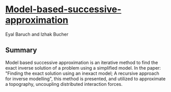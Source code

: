 




[Model-based-successive-approximation](https://arxiv.org/abs/2303.06730) 
=======
Eyal Baruch and Izhak Bucher



Summary
--------

Model based successive approximation is an iterative method to find the exact inverse solution of a problem using a simplified model. In the paper: "Finding the exact solution using an inexact model; A recursive approach for inverse modelling", this method is presented, and utilized to approximate a topography, uncoupling distributed interaction forces.
